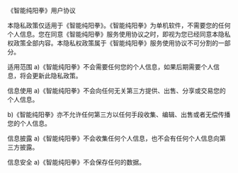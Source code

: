 《智能纯阳拳》用户协议

本隐私政策仅适用于《智能纯阳拳》。《智能纯阳拳》为单机软件，不需要您的任何个人信息。您在同意《智能纯阳拳》服务使用协议之时，即视为您已经同意本隐私权政策全部内容。本隐私权政策属于《智能纯阳拳》服务使用协议不可分割的一部分。

适用范围
a)《智能纯阳拳》不会需要任何您的个人信息，如果后期需要个人信息，将会更新此隐私政策。

信息使用
a)《智能纯阳拳》不会向任何无关第三方提供、出售、分享或交易您的个人信息。

b)《智能纯阳拳》亦不允许任何第三方以任何手段收集、编辑、出售或者无偿传播您的个人信息。

信息披露
a)《智能纯阳拳》不会收集任何个人信息，也不会有任何个人信息向第三方披露。

信息安全
a)《智能纯阳拳》不会保存任何的数据。
